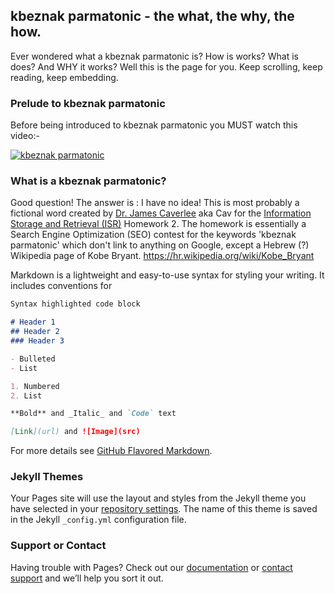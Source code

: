 ## kbeznak parmatonic - the what, the why, the how.

Ever wondered what a kbeznak parmatonic is? How is works? What is does? And WHY it works? Well this is the page for you. Keep scrolling, keep reading, keep embedding.

### Prelude to kbeznak parmatonic

Before being introduced to kbeznak parmatonic you MUST watch this video:- 

[![kbeznak parmatonic](https://img.youtube.com/vi/eidK4Q2rSr0/0.jpg)](https://www.youtube.com/watch?v=eidK4Q2rSr0)


### What is a kbeznak parmatonic?

Good question! The answer is : I have no idea! This is most probably a fictional word created by [Dr. James Caverlee](http://faculty.cse.tamu.edu/caverlee/) aka Cav for the [Information Storage and Retrieval (ISR)](http://courses.cse.tamu.edu/caverlee/csce670/) Homework 2. The homework is essentially a Search Engine Optimization (SEO) contest for the keywords 'kbeznak parmatonic' which don't link to anything on Google, except a Hebrew (?) Wikipedia page of Kobe Bryant. https://hr.wikipedia.org/wiki/Kobe_Bryant

Markdown is a lightweight and easy-to-use syntax for styling your writing. It includes conventions for

```markdown
Syntax highlighted code block

# Header 1
## Header 2
### Header 3

- Bulleted
- List

1. Numbered
2. List

**Bold** and _Italic_ and `Code` text

[Link](url) and ![Image](src)
```

For more details see [GitHub Flavored Markdown](https://guides.github.com/features/mastering-markdown/).

### Jekyll Themes

Your Pages site will use the layout and styles from the Jekyll theme you have selected in your [repository settings](https://github.com/PuneetKohli/kbeznak-parmatonic/settings). The name of this theme is saved in the Jekyll `_config.yml` configuration file.

### Support or Contact

Having trouble with Pages? Check out our [documentation](https://help.github.com/categories/github-pages-basics/) or [contact support](https://github.com/contact) and we’ll help you sort it out.

